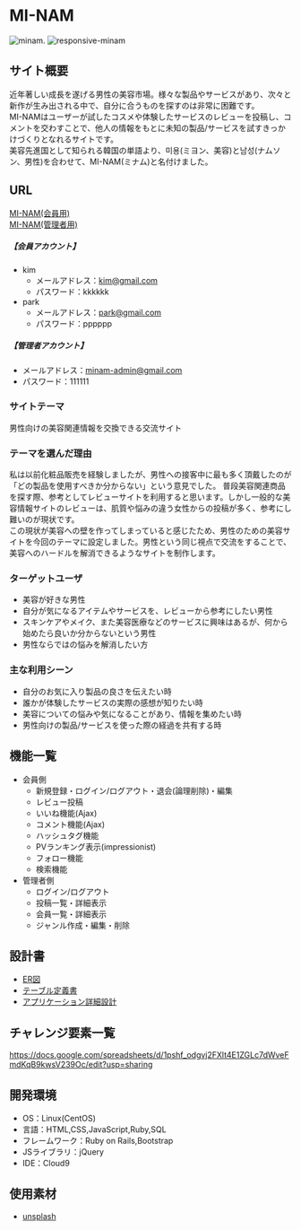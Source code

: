 # MI-NAM
![minam](https://user-images.githubusercontent.com/88307473/143388555-c32280fb-3407-41e3-9323-215fc545f1cd.png). 
![responsive-minam](https://user-images.githubusercontent.com/88307473/143388703-8772d431-d5dc-42bb-8329-e6a7fd5eebba.png)

## サイト概要
近年著しい成長を遂げる男性の美容市場。様々な製品やサービスがあり、次々と新作が生み出される中で、自分に合うものを探すのは非常に困難です。  
MI-NAMはユーザーが試したコスメや体験したサービスのレビューを投稿し、コメントを交わすことで、他人の情報をもとに未知の製品/サービスを試すきっかけづくりとなれるサイトです。  
美容先進国として知られる韓国の単語より、미용(ミヨン、美容)と남성(ナムソン、男性)を合わせて、MI-NAM(ミナム)と名付けました。

## URL
[MI-NAM(会員用)](http://18.180.224.99/) <br>
[MI-NAM(管理者用)](http://18.180.224.99/admin/sign_in)

##### 【会員アカウント】
- kim
  - メールアドレス：kim@gmail.com
  - パスワード：kkkkkk
- park
  - メールアドレス：park@gmail.com
  - パスワード：pppppp

##### 【管理者アカウント】
- メールアドレス：minam-admin@gmail.com
- パスワード：111111

### サイトテーマ
男性向けの美容関連情報を交換できる交流サイト

### テーマを選んだ理由
私は以前化粧品販売を経験しましたが、男性への接客中に最も多く頂戴したのが「どの製品を使用すべきか分からない」という意見でした。
普段美容関連商品を探す際、参考としてレビューサイトを利用すると思います。しかし一般的な美容情報サイトのレビューは、肌質や悩みの違う女性からの投稿が多く、参考にし難いのが現状です。  
この現状が美容への壁を作ってしまっていると感じたため、男性のための美容サイトを今回のテーマに設定しました。男性という同じ視点で交流をすることで、美容へのハードルを解消できるようなサイトを制作します。

### ターゲットユーザ
- 美容が好きな男性
- 自分が気になるアイテムやサービスを、レビューから参考にしたい男性
- スキンケアやメイク、また美容医療などのサービスに興味はあるが、何から始めたら良いか分からないという男性
- 男性ならではの悩みを解消したい方

### 主な利用シーン
- 自分のお気に入り製品の良さを伝えたい時
- 誰かが体験したサービスの実際の感想が知りたい時
- 美容についての悩みや気になることがあり、情報を集めたい時
- 男性向けの製品/サービスを使った際の経過を共有する時

## 機能一覧
- 会員側
  - 新規登録・ログイン/ログアウト・退会(論理削除)・編集
  - レビュー投稿
  - いいね機能(Ajax)
  - コメント機能(Ajax)
  - ハッシュタグ機能
  - PVランキング表示(impressionist)
  - フォロー機能
  - 検索機能
- 管理者側
  - ログイン/ログアウト
  - 投稿一覧・詳細表示
  - 会員一覧・詳細表示
  - ジャンル作成・編集・削除

## 設計書
- [ER図](https://drive.google.com/file/d/1854Ahzt8Wa5VZD6K63XXckEhZB2yn_Gk/view?usp=sharing)
- [テーブル定義書](https://docs.google.com/spreadsheets/d/1gGl4lP8dw79bHpRW_bITQzyknHJLB1Yr7jK7Tkv9kTg/edit?usp=sharing)
- [アプリケーション詳細設計](https://docs.google.com/spreadsheets/d/1m_Ivz8S8MI5rbcyxV4qxJyjcipN8SR3XA7mzTaHoQxs/edit?usp=sharing)

## チャレンジ要素一覧
https://docs.google.com/spreadsheets/d/1pshf_odgvj2FXlt4E1ZGLc7dWveFmdKqB9kwsV239Oc/edit?usp=sharing

## 開発環境
- OS：Linux(CentOS)
- 言語：HTML,CSS,JavaScript,Ruby,SQL
- フレームワーク：Ruby on Rails,Bootstrap
- JSライブラリ：jQuery
- IDE：Cloud9

## 使用素材
- [unsplash](https://unsplash.com/)